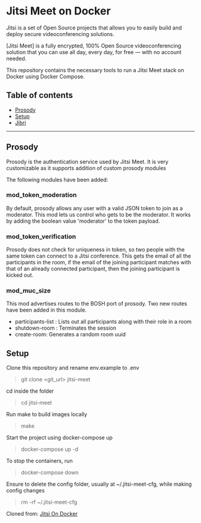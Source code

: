 # Jitsi Meet on Docker

Jitsi is a set of Open Source projects that allows you to easily build and deploy secure
videoconferencing solutions.

[Jitsi Meet] is a fully encrypted, 100% Open Source videoconferencing solution that you can use
all day, every day, for free — with no account needed.

This repository contains the necessary tools to run a Jitsi Meet stack on Docker using
Docker Compose.

## Table of contents

* [Prosody](#prosody)
* [Setup](#setup)
* [Jibri](#jibri)

<hr />

## Prosody

Prosody is the authentication service used by Jitsi Meet.
It is very customizable as it supports addition of custom prosody modules

The following modules have been added:

### mod_token_moderation

By default, prosody allows any user with a valid JSON token to join as a moderator.
This mod lets us control who gets to be the moderator. It works by adding the boolean
value 'moderator' to the token payload.

### mod_token_verification

Prosody does not check for uniqueness in token, so two people with the same token can
connect to a Jitsi conference. This gets the email of all the participants in the room,
if the email of the joining participant matches with that of an already connected
participant, then the joining participant is kicked out.

### mod_muc_size

This mod advertises routes to the BOSH port of prosody. Two new routes have been added
in this module.

* participants-list : Lists out all participants along with their role in a room
* shutdown-room : Terminates the session
* create-room: Generates a random room uuid

## Setup

Clone this repository and rename env.example to .env
> git clone <git_url> jitsi-meet

cd inside the folder
> cd jitsi-meet

Run make to build images locally
> make

Start the project using docker-compose up
> docker-compose up -d

To stop the containers, run
> docker-compose down

Ensure to delete the config folder, usually at ~/.jitsi-meet-cfg, while making config changes
> rm -rf ~/.jitsi-meet-cfg

Cloned from:
[Jitsi On Docker](https://github.com/jitsi/docker-jitsi-meet)


